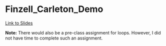 # Finzell_Carleton_Demo

[Link to Slides](https://docs.google.com/presentation/d/10BLmb5o_SBAL1xPE4BX3T4uMprtOu57h4WG-LHx1rVo/edit?usp=sharing)

**Note:** There would also be a pre-class assignment for loops. However, I did not have time to complete such an assignment. 


